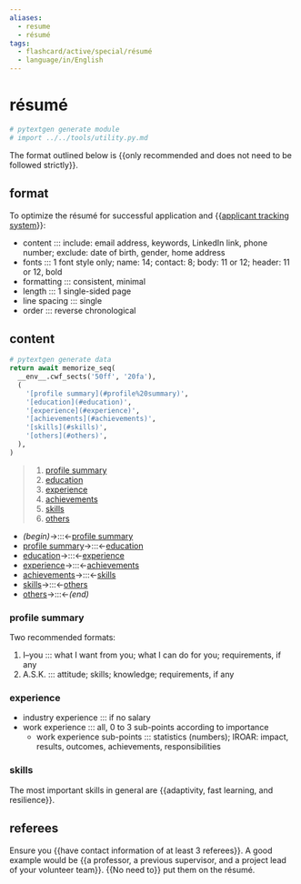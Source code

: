 ```yaml
---
aliases:
  - resume
  - résumé
tags:
  - flashcard/active/special/résumé
  - language/in/English
---
```


# résumé

```Python
# pytextgen generate module
# import ../../tools/utility.py.md
```

The format outlined below is {{only recommended and does not need to be followed strictly}}. <!--SR:!2024-08-26,36,335-->

## format

To optimize the résumé for successful application and {{[applicant tracking system](applicant%20tracking%20system.md)}}: <!--SR:!2024-10-29,291,330-->

- content ::: include: email address, keywords, LinkedIn link, phone number; exclude: date of birth, gender, home address <!--SR:!2025-05-07,334,250!2025-04-02,297,353-->
- fonts ::: 1 font style only; name: 14; contact: 8; body: 11 or 12; header: 11 or 12, bold <!--SR:!2025-01-04,264,250!2025-03-22,288,353-->
- formatting ::: consistent, minimal <!--SR:!2026-01-13,560,310!2025-05-03,329,373-->
- length ::: 1 single-sided page <!--SR:!2024-09-26,265,330!2025-04-21,319,373-->
- line spacing ::: single <!--SR:!2024-10-14,280,330!2025-06-24,372,373-->
- order ::: reverse chronological <!--SR:!2026-04-19,685,330!2025-05-26,348,373-->

## content

```Python
# pytextgen generate data
return await memorize_seq(
  __env__.cwf_sects('50ff', '20fa'),
  (
    '[profile summary](#profile%20summary)',
    '[education](#education)',
    '[experience](#experience)',
    '[achievements](#achievements)',
    '[skills](#skills)',
    '[others](#others)',
  ),
)
```

<!--pytextgen generate section="50ff"--><!-- The following content is generated at 2024-01-26T12:42:06.721939+08:00. Any edits will be overridden! -->

> 1. [profile summary](#profile%20summary)
> 2. [education](#education)
> 3. [experience](#experience)
> 4. [achievements](#achievements)
> 5. [skills](#skills)
> 6. [others](#others)

<!--/pytextgen-->

<!--pytextgen generate section="20fa"--><!-- The following content is generated at 2024-01-26T12:42:06.646432+08:00. Any edits will be overridden! -->

- _(begin)_→:::←[profile summary](#profile%20summary) <!--SR:!2026-09-21,765,330!2027-07-24,1068,350-->
- [profile summary](#profile%20summary)→:::←[education](#education) <!--SR:!2026-09-24,768,330!2025-05-16,359,310-->
- [education](#education)→:::←[experience](#experience) <!--SR:!2026-03-13,600,310!2025-01-28,190,270-->
- [experience](#experience)→:::←[achievements](#achievements) <!--SR:!2025-02-06,217,250!2024-10-29,221,290-->
- [achievements](#achievements)→:::←[skills](#skills) <!--SR:!2024-12-01,258,270!2026-03-24,610,310-->
- [skills](#skills)→:::←[others](#others) <!--SR:!2026-07-27,725,330!2025-01-15,289,290-->
- [others](#others)→:::←_(end)_ <!--SR:!2024-11-13,304,330!2026-05-29,715,330-->

<!--/pytextgen-->

### profile summary

Two recommended formats:

1. I–you ::: what I want from you; what I can do for you; requirements, if any <!--SR:!2025-11-06,513,310!2025-06-13,363,373-->
2. A.S.K. ::: attitude; skills; knowledge; requirements, if any <!--SR:!2024-11-07,299,330!2025-07-05,381,373-->

### experience

- industry experience ::: if no salary <!--SR:!2025-04-27,340,310!2025-08-27,421,373-->
- work experience ::: all, 0 to 3 sub-points according to importance <!--SR:!2027-07-19,1064,350!2025-05-25,347,373-->
  - work experience sub-points ::: statistics (numbers); IROAR: impact, results, outcomes, achievements, responsibilities <!--SR:!2024-12-22,202,230!2025-07-28,397,373-->

### skills

The most important skills in general are {{adaptivity, fast learning, and resilience}}. <!--SR:!2025-04-25,367,290-->

## referees

Ensure you {{have contact information of at least 3 referees}}. A good example would be {{a professor, a previous supervisor, and a project lead of your volunteer team}}. {{No need to}} put them on the résumé. <!--SR:!2024-10-24,286,330!2025-12-01,522,270!2024-10-15,281,330-->
